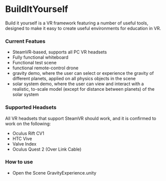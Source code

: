 # BuildItYourself

Build it yourself is a VR framework featuring a number of useful tools, designed to make it easy to create useful environments for education in VR.

### Current Featues
- SteamVR-based, supports all PC VR headsets
- Fully functional whiteboard
- Functional test scene
- functional remote-control drone
- gravity demo, where the user can select or experience the gravity of different planets, applied on all physics objects in the scene
- solar system demo, where the user can view and interact with a realistic, to-scale model (except for distance between planets) of the solar system

### Supported Headsets
All VR headsets that support SteamVR should work, and it is confirmed to work on the following:
- Oculus Rift CV1
- HTC Vive
- Valve Index
- Oculus Quest 2 (Over Link Cable)

### How to use
- Open the Scene GravityExperience.unity
